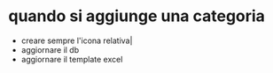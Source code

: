 # quando si aggiunge una categoria #

  * creare sempre l'icona relativa|
  * aggiornare il db
  * aggiornare il template excel